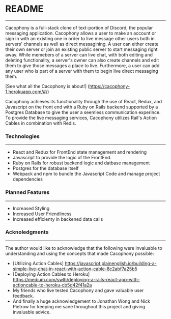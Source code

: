 # README

-----

Cacophony is a full-stack clone of text-portion of Discord, the popular messaging application. Cacophony allows a user to make an account or sign in with an existing one in order to live message other users both in servers' channels as well as direct messagining. A user can either create their own server or join an existing public server to start messaging right away. While memebers of a server can live chat, with both editing and deleting functionality, a server's owner can also create channels and edit them to give those messages a place to live. Furthermore, a user can add any user who is part of a server with them to begin live direct messaging them.

[See what all the Cacophony is about!] (https://cacophony-1.herokuapp.com/#/)

Cacophony achieves its functionality through the use of React, Redux, and Javascript on the front end with a Ruby on Rails backend supported by a Postgres Database to give the user a seemless communication experince. To provide the live messaging services, Cacophony utilizes Rail's Action Cables in combination with Redis.






### Technologies
---- 
* React and Redux for FrontEnd state management and rendering
* Javascript to provide the logic of the FrontEnd.
* Ruby on Rails for robust backend logic and datbase management
* Postgres for the database itself
* Webpack and npm to bundle the Javascript Code and manage project dependencies


### Planned Features
----
* Increased Styling
* Increased User Friendliness
* Increased efficienty in backened data calls


### Acknoledgments
----
The author would like to acknowledge that the following were invaluable to understanding and using the concepts that made Cacophony possible:

* [Utilizing Action Cables] https://javascript.plainenglish.io/building-a-simple-live-chat-in-react-with-action-cable-8c2abf7a25b5
* [Deploying Action Cables to Heroku] https://medium.com/swlh/deploying-a-rails-react-app-with-actioncable-to-heroku-cb5d42f41a2a
* My friends who live tested Cacophony and gave valuable user feedback.
* And finally a huge acknowledgement to Jonathan Wong and Nick Pietrow for keeping me sane throughout this project and giving invaluable advice.
